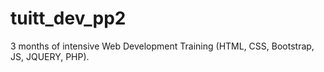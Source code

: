 # tuitt_dev_pp2
3 months of intensive Web Development Training (HTML, CSS, Bootstrap, JS, JQUERY, PHP).
